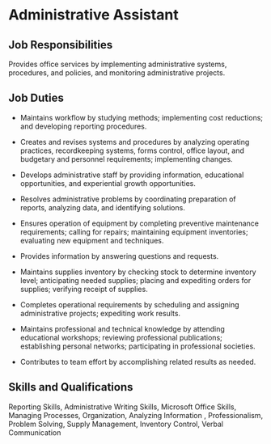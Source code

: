 # Administrative Assistant

## Job Responsibilities

Provides office services by implementing administrative systems, procedures, and policies, and monitoring administrative projects.

## Job Duties

* Maintains workflow by studying methods; implementing cost reductions; and developing reporting procedures.

* Creates and revises systems and procedures by analyzing operating practices, recordkeeping systems, forms control, office layout, and budgetary and personnel requirements; implementing changes.

* Develops administrative staff by providing information, educational opportunities, and experiential growth opportunities.

* Resolves administrative problems by coordinating preparation of reports, analyzing data, and identifying solutions.

* Ensures operation of equipment by completing preventive maintenance requirements; calling for repairs; maintaining equipment inventories; evaluating new equipment and techniques.

* Provides information by answering questions and requests.

* Maintains supplies inventory by checking stock to determine inventory level; anticipating needed supplies; placing and expediting orders for supplies; verifying receipt of supplies.

* Completes operational requirements by scheduling and assigning administrative projects; expediting work results.

* Maintains professional and technical knowledge by attending educational workshops; reviewing professional publications; establishing personal networks; participating in professional societies.

* Contributes to team effort by accomplishing related results as needed.

## Skills and Qualifications

Reporting Skills, Administrative Writing Skills, Microsoft Office Skills, Managing Processes, Organization, Analyzing Information , Professionalism, Problem Solving, Supply Management, Inventory Control, Verbal Communication

